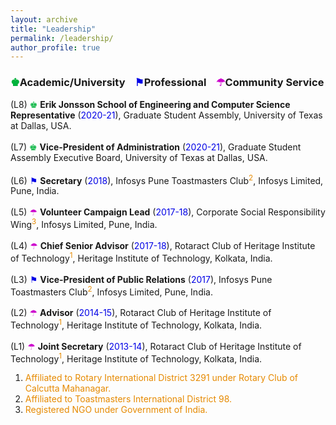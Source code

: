 ```yaml
---
layout: archive
title: "Leadership"
permalink: /leadership/
author_profile: true
---
```


### <span style="color: rgb(0, 179, 60);">&#9818;</span>Academic/University &nbsp;&nbsp; <span style="color: rgb(0, 0, 230);">&#9873;</span>Professional &nbsp;&nbsp; <span style="color: rgb(204, 0, 204);">&#9730;</span>Community Service 

(L8) <span style="color: rgb(0, 179, 60);">&#9818;</span> **Erik Jonsson School of Engineering and Computer Science Representative** (<font color="#0000e6">2020-21</font>), Graduate Student Assembly, University of Texas at Dallas, USA.<br>  
(L7) <span style="color: rgb(0, 179, 60);">&#9818;</span> **Vice-President of Administration** (<font color="#0000e6">2020-21</font>), Graduate Student Assembly Executive Board, University of Texas at Dallas, USA.<br>  
(L6) <span style="color: rgb(0, 0, 230);">&#9873;</span> **Secretary** (<font color="#0000e6">2018</font>), Infosys Pune Toastmasters Club<sup><font color="#e68a00">2</font></sup>, Infosys Limited, Pune, India.<br>  
(L5) <span style="color: rgb(204, 0, 204);">&#9730;</span> **Volunteer Campaign Lead** (<font color="#0000e6">2017-18</font>), Corporate Social Responsibility Wing<sup><font color="#e68a00">3</font></sup>, Infosys Limited, Pune, India.<br>  
(L4) <span style="color: rgb(204, 0, 204);">&#9730;</span> **Chief Senior Advisor** (<font color="#0000e6">2017-18</font>), Rotaract Club of Heritage Institute of Technology<sup><font color="#e68a00">1</font></sup>, Heritage Institute of Technology, Kolkata, India.<br>  
(L3) <span style="color: rgb(0, 0, 230);">&#9873;</span> **Vice-President of Public Relations** (<font color="#0000e6">2017</font>), Infosys Pune Toastmasters Club<sup><font color="#e68a00">2</font></sup>, Infosys Limited, Pune, India.<br>  
(L2) <span style="color: rgb(204, 0, 204);">&#9730;</span> **Advisor** (<font color="#0000e6">2014-15</font>), Rotaract Club of Heritage Institute of Technology<sup><font color="#e68a00">1</font></sup>, Heritage Institute of Technology, Kolkata, India.<br>  
(L1) <span style="color: rgb(204, 0, 204);">&#9730;</span> **Joint Secretary** (<font color="#0000e6">2013-14</font>), Rotaract Club of Heritage Institute of Technology<sup><font color="#e68a00">1</font></sup>, Heritage Institute of Technology, Kolkata, India.<br>  



  1. <font color="#e68a00">Affiliated to Rotary International District 3291 under Rotary Club of Calcutta Mahanagar.</font>
  2. <font color="#e68a00">Affiliated to Toastmasters International District 98.</font>
  3. <font color="#e68a00">Registered NGO under Government of India.</font>
